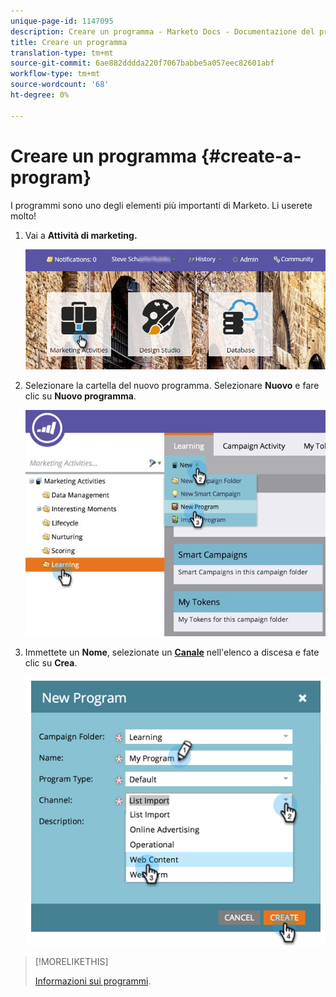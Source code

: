 ```yaml
---
unique-page-id: 1147095
description: Creare un programma - Marketo Docs - Documentazione del prodotto
title: Creare un programma
translation-type: tm+mt
source-git-commit: 6ae882dddda220f7067babbe5a057eec82601abf
workflow-type: tm+mt
source-wordcount: '68'
ht-degree: 0%

---
```



# Creare un programma {#create-a-program}

I programmi sono uno degli elementi più importanti di Marketo. Li userete molto!

1. Vai a **Attività di marketing.**

   ![](assets/login-marketing-activities.png)

1. Selezionare la cartella del nuovo programma. Selezionare **Nuovo** e fare clic su **Nuovo programma**.

   ![](assets/leadlifecycle.jpg)

1. Immettete un **Nome**, selezionate un **[Canale](https://docs.marketo.com/display/DOCS/Create+a+Program+Channel)** nell&#39;elenco a discesa e fate clic su **Crea**.

   ![](assets/image2015-2-5-16-3a33-3a23.png)

>[!MORELIKETHIS]
>
>[Informazioni sui programmi](/help/marketo/product-docs/core-marketo-concepts/programs/creating-programs/understanding-programs.md).
